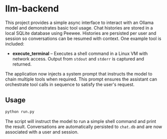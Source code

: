 # llm-backend

This project provides a simple async interface to interact with an Ollama model
and demonstrates basic tool usage. Chat histories are stored in a local SQLite
database using Peewee. Histories are persisted per user and session so
conversations can be resumed with context. One example tool is included:

* **execute_terminal** – Executes a shell command in a Linux VM with network
  access. Output from ``stdout`` and ``stderr`` is captured and returned.

The application now injects a system prompt that instructs the model to chain
multiple tools when required. This prompt ensures the assistant can orchestrate
tool calls in sequence to satisfy the user's request.

## Usage

```bash
python run.py
```

The script will instruct the model to run a simple shell command and print the result. Conversations are automatically persisted to `chat.db` and are now associated with a user and session.
